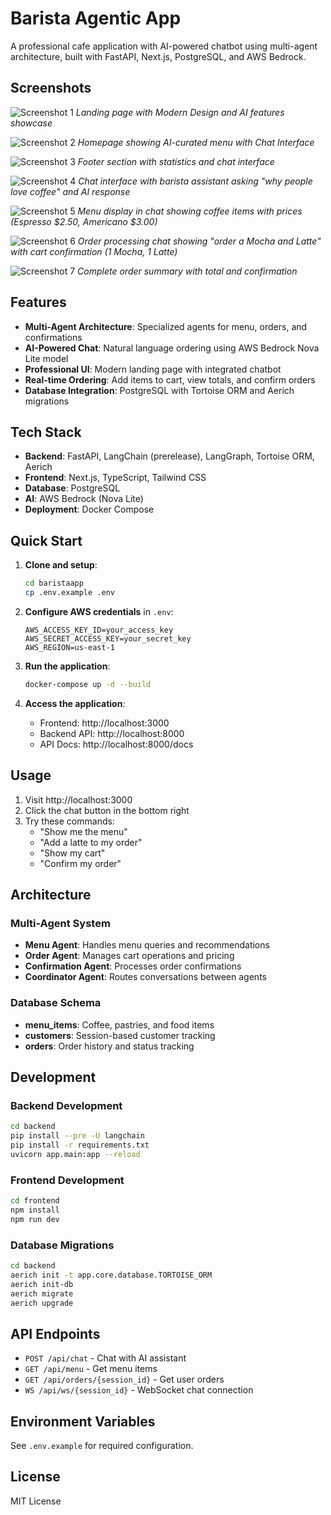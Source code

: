 # Barista Agentic App

A professional cafe application with AI-powered chatbot using multi-agent architecture, built with FastAPI, Next.js, PostgreSQL, and AWS Bedrock.

## Screenshots

![Screenshot 1](screenshots/1.png)
*Landing page with Modern Design and AI features showcase*

![Screenshot 2](screenshots/2.png)
*Homepage showing AI-curated menu with Chat Interface*

![Screenshot 3](screenshots/3.png)
*Footer section with statistics and chat interface*

![Screenshot 4](screenshots/4.png)
*Chat interface with barista assistant asking "why people love coffee" and AI response*

![Screenshot 5](screenshots/5.png)
*Menu display in chat showing coffee items with prices (Espresso $2.50, Americano $3.00)*

![Screenshot 6](screenshots/6.png)
*Order processing chat showing "order a Mocha and Latte" with cart confirmation (1 Mocha, 1 Latte)*

![Screenshot 7](screenshots/7.png)
*Complete order summary with total and confirmation*

## Features

- **Multi-Agent Architecture**: Specialized agents for menu, orders, and confirmations
- **AI-Powered Chat**: Natural language ordering using AWS Bedrock Nova Lite model
- **Professional UI**: Modern landing page with integrated chatbot
- **Real-time Ordering**: Add items to cart, view totals, and confirm orders
- **Database Integration**: PostgreSQL with Tortoise ORM and Aerich migrations

## Tech Stack

- **Backend**: FastAPI, LangChain (prerelease), LangGraph, Tortoise ORM, Aerich
- **Frontend**: Next.js, TypeScript, Tailwind CSS
- **Database**: PostgreSQL
- **AI**: AWS Bedrock (Nova Lite)
- **Deployment**: Docker Compose

## Quick Start

1. **Clone and setup**:
   ```bash
   cd baristaapp
   cp .env.example .env
   ```

2. **Configure AWS credentials** in `.env`:
   ```
   AWS_ACCESS_KEY_ID=your_access_key
   AWS_SECRET_ACCESS_KEY=your_secret_key
   AWS_REGION=us-east-1
   ```

3. **Run the application**:
   ```bash
   docker-compose up -d --build
   ```

4. **Access the application**:
   - Frontend: http://localhost:3000
   - Backend API: http://localhost:8000
   - API Docs: http://localhost:8000/docs

## Usage

1. Visit http://localhost:3000
2. Click the chat button in the bottom right
3. Try these commands:
   - "Show me the menu"
   - "Add a latte to my order"
   - "Show my cart"
   - "Confirm my order"

## Architecture

### Multi-Agent System
- **Menu Agent**: Handles menu queries and recommendations
- **Order Agent**: Manages cart operations and pricing
- **Confirmation Agent**: Processes order confirmations
- **Coordinator Agent**: Routes conversations between agents

### Database Schema
- **menu_items**: Coffee, pastries, and food items
- **customers**: Session-based customer tracking
- **orders**: Order history and status tracking

## Development

### Backend Development
```bash
cd backend
pip install --pre -U langchain
pip install -r requirements.txt
uvicorn app.main:app --reload
```

### Frontend Development
```bash
cd frontend
npm install
npm run dev
```

### Database Migrations
```bash
cd backend
aerich init -t app.core.database.TORTOISE_ORM
aerich init-db
aerich migrate
aerich upgrade
```

## API Endpoints

- `POST /api/chat` - Chat with AI assistant
- `GET /api/menu` - Get menu items
- `GET /api/orders/{session_id}` - Get user orders
- `WS /api/ws/{session_id}` - WebSocket chat connection

## Environment Variables

See `.env.example` for required configuration.

## License

MIT License
